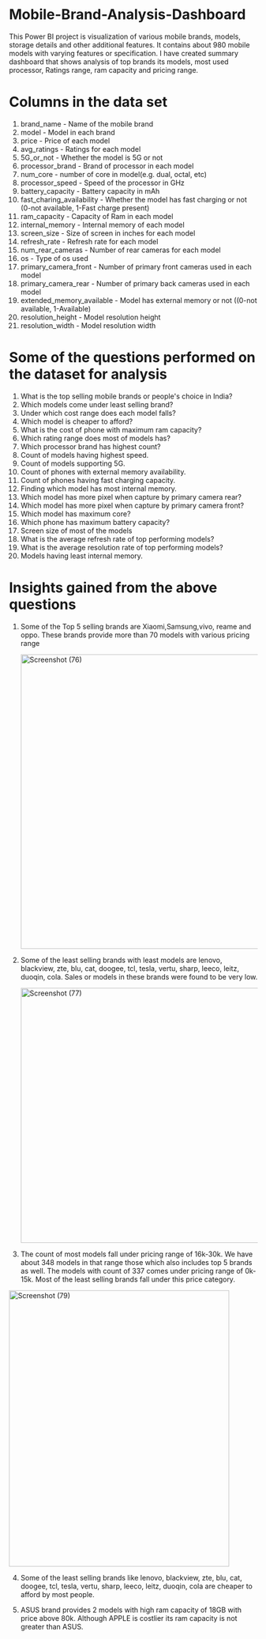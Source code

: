 # Mobile-Brand-Analysis-Dashboard
This Power BI project is visualization of various mobile brands, models, storage details and other additional features.  It contains about 980 mobile models with varying features or specification. I have created summary dashboard that shows analysis of top brands its models, most used processor, Ratings range, ram capacity and pricing range. 

# Columns in the data set
1. brand_name - Name of the mobile brand
2. model - Model in each brand
3. price - Price of each model
4. avg_ratings - Ratings for each model
5. 5G_or_not - Whether the model is 5G or not
6. processor_brand - Brand of processor in each model
7. num_core - number of core in model(e.g. dual, octal, etc)
8. processor_speed - Speed of the processor in GHz
9. battery_capacity - Battery capacity in mAh
10. fast_charing_availability - Whether the model has fast charging or not (0-not available, 1-Fast charge present)
11. ram_capacity - Capacity of Ram in each model
12. internal_memory - Internal memory of each model
13. screen_size - Size of screen in inches for each model
14. refresh_rate -  Refresh rate for each model
15. num_rear_cameras - Number of rear cameras for each model
16. os - Type of os used
17. primary_camera_front - Number of primary front cameras used in each model
18. primary_camera_rear - Number of primary back cameras used in each model
19. extended_memory_available - Model has external memory or not ((0-not available, 1-Available)
20. resolution_height - Model resolution height
21. resolution_width - Model resolution width

# Some of the questions performed on the dataset for analysis
1. What is the top selling mobile brands or people's choice in India?
2. Which models come under least selling brand?
3. Under which cost range does each model falls?
4. Which model is cheaper to afford?
5. What is the cost of phone with maximum ram capacity?
6. Which rating range does most of models has?
7. Which processor brand has highest count?
8. Count of models having highest speed.
9. Count of models supporting 5G.
10. Count of phones with external memory availability.
11. Count of phones having fast charging capacity.
12. Finding which model has most internal memory.
13. Which model has more pixel when capture by primary camera rear?
14. Which model has more pixel when capture by primary camera front?
15. Which model has maximum core?
16. Which phone has maximum battery capacity?
17. Screen size of most of the models
18. What is the average refresh rate of top performing models?
19. What is the average resolution rate of top performing models?
20. Models having least internal memory.

# Insights gained from the above questions
1. Some of the Top 5 selling brands are Xiaomi,Samsung,vivo, reame and oppo. These brands provide more than 70 models with various pricing range 
                  
   <img width="1179" height="596" alt="Screenshot (76)" src="https://github.com/user-attachments/assets/1ac1a285-be51-4094-8c7b-751571110079" />


2. Some of the least selling brands with least models are lenovo, blackview, zte, blu, cat, doogee, tcl, tesla, vertu, sharp, leeco, leitz, duoqin, cola. Sales or models in these brands were found to be very low.

   <img width="1006" height="516" alt="Screenshot (77)" src="https://github.com/user-attachments/assets/7951ea27-63fb-4ed8-8ed8-434d8c35d8a1" />

3. The count of most models fall under pricing range of 16k-30k. We have about 348 models in that range those which also includes top 5 brands as well. The models with count of 337 comes under pricing range of 0k-15k. Most of the least selling brands fall under this price category.

  <img width="446" height="559" alt="Screenshot (79)" src="https://github.com/user-attachments/assets/bc8be889-d259-4f1c-bb7e-ac07e05f966b" />

4. Some of the least selling brands like lenovo, blackview, zte, blu, cat, doogee, tcl, tesla, vertu, sharp, leeco, leitz, duoqin, cola are cheaper to afford by most people.

5. ASUS brand provides 2 models with high ram capacity of 18GB with price above 80k. Although APPLE is costlier its ram capacity is not greater than ASUS.



